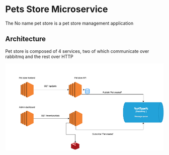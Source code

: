 # Pets Store Microservice

The No name pet store is a pet store management application 


## Architecture
Pet store is composed of 4 services, two of which communicate over rabbitmq  and the rest over HTTP 

![arch.png](arch.png)


